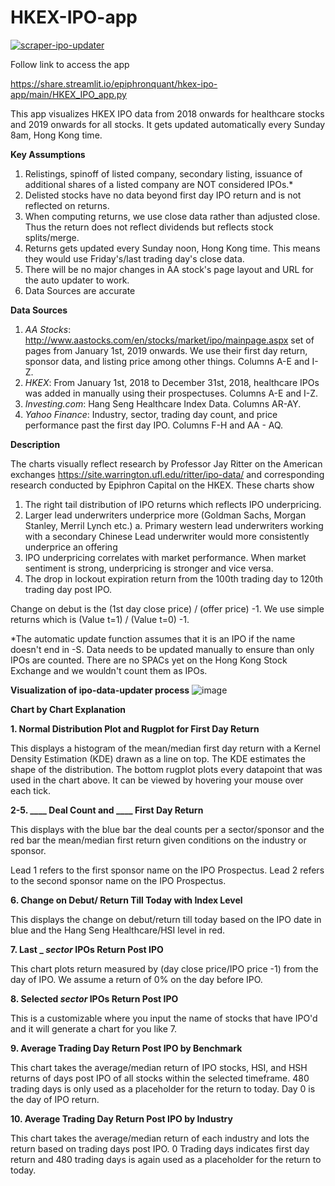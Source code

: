 # HKEX-IPO-app

[![scraper-ipo-updater](https://github.com/epiphronquant/HKEX-IPO-app/actions/workflows/main.yml/badge.svg)](https://github.com/epiphronquant/HKEX-IPO-app/actions/workflows/main.yml)

Follow link to access the app

https://share.streamlit.io/epiphronquant/hkex-ipo-app/main/HKEX_IPO_app.py

This app visualizes HKEX IPO data from 2018 onwards for healthcare stocks and 2019 onwards for all stocks. It gets updated automatically every Sunday 8am, Hong Kong time.

**Key Assumptions**
1. Relistings, spinoff of listed company, secondary listing, issuance of additional shares of a listed company are NOT considered IPOs.*
2. Delisted stocks have no data beyond first day IPO return and is not reflected on returns.
3. When computing returns, we use close data rather than adjusted close. Thus the return does not reflect dividends but reflects stock splits/merge.
4. Returns gets updated every Sunday noon, Hong Kong time. This means they would use Friday's/last trading day's close data.
5. There will be no major changes in AA stock's page layout and URL for the auto updater to work.
6. Data Sources are accurate

**Data Sources**

1. _AA Stocks_: http://www.aastocks.com/en/stocks/market/ipo/mainpage.aspx set of pages from January 1st, 2019 onwards. We use their first day return, sponsor data, and listing price among other things. Columns A-E and I-Z.
2. _HKEX_: From January 1st, 2018 to December 31st, 2018, healthcare IPOs was added in manually using their prospectuses. Columns A-E and I-Z. 
3. _Investing.com_: Hang Seng Healthcare Index Data. Columns AR-AY.
4. _Yahoo Finance_: Industry, sector, trading day count, and price performance past the first day IPO. Columns F-H and AA - AQ.

**Description**

The charts visually reflect research by Professor Jay Ritter on the American exchanges https://site.warrington.ufl.edu/ritter/ipo-data/ and corresponding research conducted by Epiphron Capital on the HKEX. These charts show 
1. The right tail distribution of IPO returns which reflects IPO underpricing.
2. Larger lead underwriters underprice more (Goldman Sachs, Morgan Stanley, Merril Lynch etc.)
      a. Primary western lead underwriters working with a secondary Chinese Lead underwriter would more consistently underprice an offering
3. IPO underpricing correlates with market performance. When market sentiment is strong, underpricing is stronger and vice versa.
4. The drop in lockout expiration return from the 100th trading day to 120th trading day post IPO. 

Change on debut is the (1st day close price) / (offer price) -1. We use simple returns which is (Value t=1) / (Value t=0) -1. 

*The automatic update function assumes that it is an IPO if the name doesn't end in -S. Data needs to be updated manually to ensure than only IPOs are counted. There are no SPACs yet on the Hong Kong Stock Exchange and we wouldn't count them as IPOs.

**Visualization of ipo-data-updater process**
![image](https://user-images.githubusercontent.com/91112822/148018543-62c689b0-b559-40f1-907c-ab1bfeb05427.png)

**Chart by Chart Explanation**

**1. Normal Distribution Plot and Rugplot for First Day Return**

This displays a histogram of the mean/median first day return with a Kernel Density Estimation (KDE) drawn as a line on top. The KDE estimates the shape of the distribution. The bottom rugplot plots every datapoint that was used in the chart above. It can be viewed by hovering your mouse over each tick. 

**2-5. ____ Deal Count and ____ First Day Return**

This displays with the blue bar the deal counts per a sector/sponsor and the red bar the mean/median first return given conditions on the industry or sponsor.

Lead 1 refers to the first sponsor name on the IPO Prospectus. Lead 2 refers to the second sponsor name on the IPO Prospectus.

**6. Change on Debut/ Return Till Today with Index Level**

This displays the change on debut/return till today based on the IPO date in blue and the Hang Seng Healthcare/HSI level in red.

**7. Last _ _sector_ IPOs Return Post IPO**

This chart plots return measured by (day close price/IPO price -1) from the day of IPO. We assume a return of 0% on the day before IPO.

**8. Selected _sector_ IPOs Return Post IPO**

This is a customizable where you input the name of stocks that have IPO'd and it will generate a chart for you like 7. 

**9. Average Trading Day Return Post IPO by Benchmark**

This chart takes the average/median return of IPO stocks, HSI, and HSH returns of days post IPO of all stocks within the selected timeframe. 480 trading days is only used as a placeholder for the return to today. Day 0 is the day of IPO return. 

**10. Average Trading Day Return Post IPO by Industry**

This chart takes the average/median return of each industry and lots the return based on trading days post IPO. 0 Trading days indicates first day return and 480 trading days is again used as a placeholder for the return to today.
